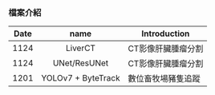 ### 檔案介紹
| Date | name | Introduction |
| ---- | :----: | ---- |
| 1124 | LiverCT | CT影像肝臟腫瘤分割 |
| 1124 | UNet/ResUNet | CT影像肝臟腫瘤分割 |
| 1201 | YOLOv7 + ByteTrack | 數位畜牧場豬隻追蹤 |
